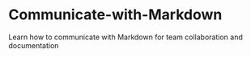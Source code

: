 # Communicate-with-Markdown
Learn how to communicate with Markdown for team collaboration and documentation
